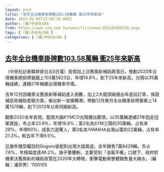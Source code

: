 ```yaml
---
layout: post
title: "去年全台機車掛牌數103.58萬輛 衝25年來新高"
date: 2021-01-05T12:58:39.000Z
author: (臺)中央社CNA
from: https://www.cna.com.tw/news/firstnews/202101050335.aspx
tags: [ (臺)中央社CNA ]
categories: [ (臺)中央社CNA ]
---
```

<!--1609851519000-->
[去年全台機車掛牌數103.58萬輛 衝25年來新高](https://www.cna.com.tw/news/firstnews/202101050335.aspx)
------

<div>
<div></div><div class="paragraph"><p>（中央社記者韓婷婷台北5日電）疫情加上汰舊換新補助將落日，推動2020年台灣機車總掛牌量飆上103萬5823台，年增14.8%，創下25年來新高。光陽以35萬輛成績，連續21年稱霸台灣機車市場。</p><p>去年12月因機車汰舊換新等補助進入倒數，加上2大龍頭廠推出年底前訂車，保證補足政補助差額方案，催出新一波搶購潮，帶動12月單月全台機車掛牌量衝上14萬1579輛，創下2013年以來同期新高。</p><p>觀察2020全年表現，龍頭大廠KYMCO光陽獨佔鰲頭，以35萬輛連續21年抱走冠軍寶座，市占率33.9%，年增16.8%；第2名為SYM三陽的30萬輛，占有率29%，年增60%，成長力道驚人，第3名為YAMAHA台灣山葉的22萬輛，占有率21.3%，較去年下滑9.5%。</p><p>近幾年備受矚目的Gogoro睿能則出現大幅衰退，全年銷售7萬8429輛，市占7.6%，年檢幅度達46.2%，幾乎要腰斬。主要受到「油電平權」口號下，政府對機車汰舊換新的補助政策在2020年大轉彎，衝擊電動車整體銷售量大縮水。（編輯：潘羿菁）1100105</p></div>
</div>
